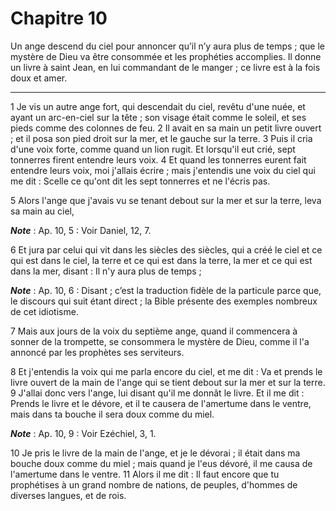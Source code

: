 # Chapitre 10

Un ange descend du ciel pour annoncer qu’il n’y aura plus de temps ; que le mystère de Dieu va être consommée et les prophéties accomplies.
Il donne un livre à saint Jean, en lui commandant de le manger ; ce livre est à la fois doux et amer.

***

1 Je vis un autre ange fort, qui descendait du ciel, revêtu d'une nuée, et ayant un arc-en-ciel sur la tête ; son visage était comme le soleil, et ses pieds comme des colonnes de feu. 2 Il avait en sa main un petit livre ouvert ; et il posa son pied droit sur la mer, et le gauche sur la terre. 3 Puis il cria d'une voix forte, comme quand un lion rugit. Et lorsqu'il eut crié, sept tonnerres firent entendre leurs voix. 4 Et quand les tonnerres eurent fait entendre leurs voix, moi j'allais écrire ; mais j'entendis une voix du ciel qui me dit : Scelle ce qu'ont dit les sept tonnerres et ne l'écris pas.


5 Alors l'ange que j'avais vu se tenant debout sur la mer et sur la terre, leva sa main au ciel,

***Note*** :  Ap. 10, 5 : Voir Daniel, 12, 7.

6 Et jura par celui qui vit dans les siècles des siècles, qui a créé le ciel et ce qui est dans le ciel, la terre et ce qui est dans la terre, la mer et ce qui est dans la mer, disant : Il n'y aura plus de temps ;

***Note*** :  Ap. 10, 6 : Disant ; c’est la traduction fidèle de la particule parce que, le discours qui suit étant direct ; la Bible présente des exemples nombreux de cet idiotisme.

7 Mais aux jours de la voix du septième ange, quand il commencera à sonner de la trompette, se consommera le mystère de Dieu, comme il l'a annoncé par les prophètes ses serviteurs.


8 Et j'entendis la voix qui me parla encore du ciel, et me dit : Va et prends le livre ouvert de la main de l'ange qui se tient debout sur la mer et sur la terre. 9 J'allai donc vers l'ange, lui disant qu'il me donnât le livre. Et il me dit : Prends le livre et le dévore, et il te causera de l'amertume dans le ventre, mais dans ta bouche il sera doux comme du miel.

***Note*** :  Ap. 10, 9 : Voir Ezéchiel, 3, 1.

10 Je pris le livre de la main de l'ange, et je le dévorai ; il était dans ma bouche doux comme du miel ; mais quand je l'eus dévoré, il me causa de l'amertume dans le ventre. 11 Alors il me dit : Il faut encore que tu prophétises à un grand nombre de nations, de peuples, d'hommes de diverses langues, et de rois.


